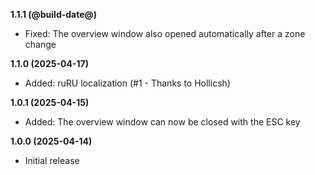 **1.1.1 (@build-date@)**
- Fixed: The overview window also opened automatically after a zone change

**1.1.0 (2025-04-17)**
- Added: ruRU localization (#1 - Thanks to Hollicsh)

**1.0.1 (2025-04-15)**
- Added: The overview window can now be closed with the ESC key

**1.0.0 (2025-04-14)**
- Initial release